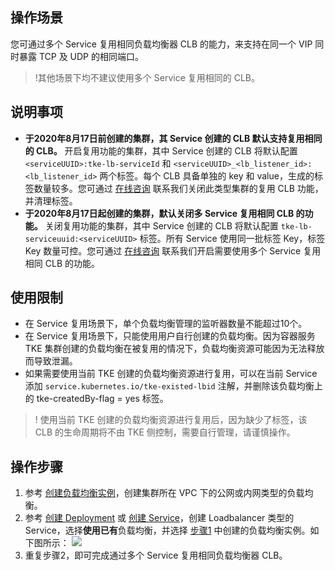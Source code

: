 ## 操作场景
您可通过多个 Service 复用相同负载均衡器 CLB 的能力，来支持在同一个 VIP 同时暴露 TCP 及 UDP 的相同端口。
>!其他场景下均不建议使用多个 Service 复用相同的 CLB。
>



## 说明事项
- **于2020年8月17日前创建的集群，其 Service 创建的 CLB 默认支持复用相同的 CLB。**
开启复用功能的集群，其中 Service 创建的 CLB 将默认配置 `<serviceUUID>:tke-lb-serviceId` 和 `<serviceUUID>_<lb_listener_id>:<lb_listener_id>` 两个标签。每个 CLB 具备单独的 key 和 value，生成的标签数量较多。您可通过 [在线咨询](https://cloud.tencent.com/online-service?from=doc_457) 联系我们关闭此类型集群的复用 CLB 功能，并清理标签。
- **于2020年8月17日起创建的集群，默认关闭多 Service 复用相同 CLB 的功能。**
关闭复用功能的集群，其中 Service 创建的 CLB 将默认配置 `tke-lb-serviceuuid:<serviceUUID>` 标签。所有 Service 使用同一批标签 Key，标签 Key 数量可控。您可通过 [在线咨询](https://cloud.tencent.com/online-service?from=doc_457) 联系我们开启需要使用多个 Service 复用相同 CLB 的功能。

## 使用限制
- 在 Service 复用场景下，单个负载均衡管理的监听器数量不能超过10个。
- 在 Service 复用场景下，只能使用用户自行创建的负载均衡。因为容器服务 TKE 集群创建的负载均衡在被复用的情况下，负载均衡资源可能因为无法释放而导致泄漏。
- 如果需要使用当前 TKE 创建的负载均衡资源进行复用，可以在当前 Service 添加 `service.kubernetes.io/tke-existed-lbid` 注解，并删除该负载均衡上的 tke-createdBy-flag = yes 标签。
>! 使用当前 TKE 创建的负载均衡资源进行复用后，因为缺少了标签，该 CLB 的生命周期将不由 TKE 侧控制，需要自行管理，请谨慎操作。


## 操作步骤
1. [](id:Step1)参考 [创建负载均衡实例](https://cloud.tencent.com/document/product/214/6149)，创建集群所在 VPC 下的公网或内网类型的负载均衡。
2. 参考 [创建 Deployment](https://cloud.tencent.com/document/product/457/31705#.E5.88.9B.E5.BB.BA-deployment) 或 [创建 Service](https://cloud.tencent.com/document/product/457/45489#.E5.88.9B.E5.BB.BA-service)，创建 Loadbalancer 类型的 Service，选择**使用已有**负载均衡，并选择 [步骤1](#Step1) 中创建的负载均衡实例。如下图所示：
![](https://main.qcloudimg.com/raw/c2d52ea72c8270b4416cccb4766d5b7b.png)
3. 重复步骤2，即可完成通过多个 Service 复用相同负载均衡器 CLB。
